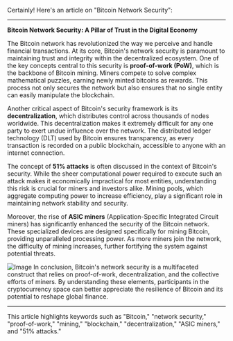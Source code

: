 Certainly! Here's an article on "Bitcoin Network Security":

---

**Bitcoin Network Security: A Pillar of Trust in the Digital Economy**

The Bitcoin network has revolutionized the way we perceive and handle financial transactions. At its core, Bitcoin's network security is paramount to maintaining trust and integrity within the decentralized ecosystem. One of the key concepts central to this security is **proof-of-work (PoW)**, which is the backbone of Bitcoin mining. Miners compete to solve complex mathematical puzzles, earning newly minted bitcoins as rewards. This process not only secures the network but also ensures that no single entity can easily manipulate the blockchain.

Another critical aspect of Bitcoin's security framework is its **decentralization**, which distributes control across thousands of nodes worldwide. This decentralization makes it extremely difficult for any one party to exert undue influence over the network. The distributed ledger technology (DLT) used by Bitcoin ensures transparency, as every transaction is recorded on a public blockchain, accessible to anyone with an internet connection.

The concept of **51% attacks** is often discussed in the context of Bitcoin's security. While the sheer computational power required to execute such an attack makes it economically impractical for most entities, understanding this risk is crucial for miners and investors alike. Mining pools, which aggregate computing power to increase efficiency, play a significant role in maintaining network stability and security.

Moreover, the rise of **ASIC miners** (Application-Specific Integrated Circuit miners) has significantly enhanced the security of the Bitcoin network. These specialized devices are designed specifically for mining Bitcoin, providing unparalleled processing power. As more miners join the network, the difficulty of mining increases, further fortifying the system against potential threats.


![Image](https://github.com/user-attachments/assets/b8266eee-691e-4ee1-99ef-bfa10d234fd4)
In conclusion, Bitcoin's network security is a multifaceted construct that relies on proof-of-work, decentralization, and the collective efforts of miners. By understanding these elements, participants in the cryptocurrency space can better appreciate the resilience of Bitcoin and its potential to reshape global finance.

--- 

This article highlights keywords such as "Bitcoin," "network security," "proof-of-work," "mining," "blockchain," "decentralization," "ASIC miners," and "51% attacks."